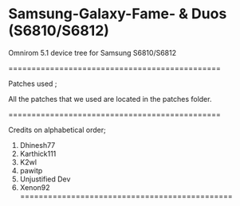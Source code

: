 Samsung-Galaxy-Fame- & Duos (S6810/S6812)
==============================================

Omnirom 5.1 device tree for Samsung S6810/S6812

==============================================

Patches used ;

All the patches that we used are located in the patches folder.

==============================================


Credits on alphabetical order; 

1. Dhinesh77
2. Karthick111
3. K2wl
4. pawitp
5. Unjustified Dev
6. Xenon92
==============================================
